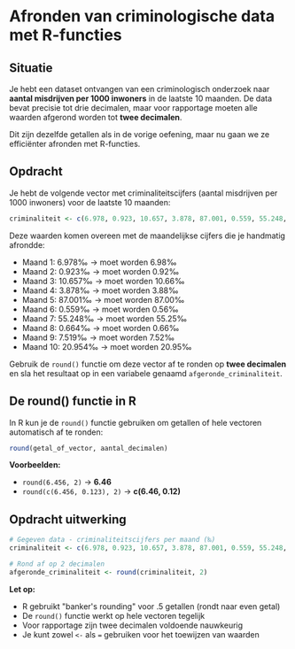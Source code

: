# Afronden van criminologische data met R-functies

## Situatie

Je hebt een dataset ontvangen van een criminologisch onderzoek naar **aantal misdrijven per 1000 inwoners** in de laatste 10 maanden. De data bevat precisie tot drie decimalen, maar voor rapportage moeten alle waarden afgerond worden tot **twee decimalen**.

Dit zijn dezelfde getallen als in de vorige oefening, maar nu gaan we ze efficiënter afronden met R-functies.

## Opdracht

Je hebt de volgende vector met criminaliteitscijfers (aantal misdrijven per 1000 inwoners) voor de laatste 10 maanden:

```r
criminaliteit <- c(6.978, 0.923, 10.657, 3.878, 87.001, 0.559, 55.248, 0.664, 7.519, 20.954)
```

Deze waarden komen overeen met de maandelijkse cijfers die je handmatig afrondde:
- Maand 1: 6.978‰ → moet worden 6.98‰
- Maand 2: 0.923‰ → moet worden 0.92‰  
- Maand 3: 10.657‰ → moet worden 10.66‰
- Maand 4: 3.878‰ → moet worden 3.88‰
- Maand 5: 87.001‰ → moet worden 87.00‰
- Maand 6: 0.559‰ → moet worden 0.56‰
- Maand 7: 55.248‰ → moet worden 55.25‰
- Maand 8: 0.664‰ → moet worden 0.66‰
- Maand 9: 7.519‰ → moet worden 7.52‰
- Maand 10: 20.954‰ → moet worden 20.95‰

Gebruik de `round()` functie om deze vector af te ronden op **twee decimalen** en sla het resultaat op in een variabele genaamd `afgeronde_criminaliteit`.

## De round() functie in R

In R kun je de `round()` functie gebruiken om getallen of hele vectoren automatisch af te ronden:

```r
round(getal_of_vector, aantal_decimalen)
```

**Voorbeelden:**
- `round(6.456, 2)` → **6.46**
- `round(c(6.456, 0.123), 2)` → **c(6.46, 0.12)**

## Opdracht uitwerking

```r
# Gegeven data - criminaliteitscijfers per maand (‰)
criminaliteit <- c(6.978, 0.923, 10.657, 3.878, 87.001, 0.559, 55.248, 0.664, 7.519, 20.954)

# Rond af op 2 decimalen
afgeronde_criminaliteit <- round(criminaliteit, 2)
```

**Let op:** 
- R gebruikt "banker's rounding" voor .5 getallen (rondt naar even getal)
- De `round()` functie werkt op hele vectoren tegelijk
- Voor rapportage zijn twee decimalen voldoende nauwkeurig
- Je kunt zowel `<-` als `=` gebruiken voor het toewijzen van waarden